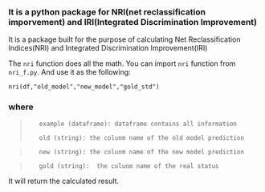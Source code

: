 ### It is a python package for NRI(net reclassification imporvement) and IRI(Integrated Discrimination Improvement)
It is a package built for the purpose of calculating Net Reclassification Indices(NRI) and Integrated Discrimination Improvement(IRI) 



The ``nri`` function does all the math. You can import ``nri`` function from ``nri_f.py``. And use it as the following:

``nri(df,"old_model","new_model","gold_std")
``
###  where 
>        example (dataframe): dataframe contains all information
>         
>        old (string): the colunm name of the old model prediction 

>        new (string): the colunm name of the new model prediction 
      
>        gold (string):  the colunm name of the real status 
        
It will return the calculated result.

